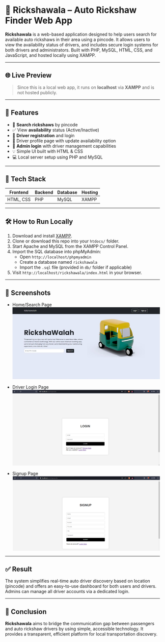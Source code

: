 # 🚖 Rickshawala – Auto Rickshaw Finder Web App

**Rickshawala** is a web-based application designed to help users search for available auto rickshaws in their area using a pincode. It allows users to view the availability status of drivers, and includes secure login systems for both drivers and administrators. Built with PHP, MySQL, HTML, CSS, and JavaScript, and hosted locally using XAMPP.

---

## 🌐 Live Preview

> Since this is a local web app, it runs on **localhost** via **XAMPP** and is not hosted publicly.

---

## 📌 Features

- 🔎 **Search rickshaws** by pincode
- ✅ View **availability** status (Active/Inactive)
- 👤 **Driver registration** and login
- 🧾 Driver profile page with update availability option
- 🔐 **Admin login** with driver management capabilities
- 💡 Simple UI built with HTML & CSS
- 💻 Local server setup using PHP and MySQL

---

## 🧰 Tech Stack

| Frontend   | Backend     | Database | Hosting |
|------------|-------------|----------|---------|
| HTML, CSS  | PHP         | MySQL    | XAMPP   |

---

## 🛠️ How to Run Locally

1. Download and install [XAMPP](https://www.apachefriends.org/index.html).
2. Clone or download this repo into your `htdocs/` folder.
3. Start Apache and MySQL from the XAMPP Control Panel.
4. Import the SQL database into phpMyAdmin:
   - Open `http://localhost/phpmyadmin`
   - Create a database named `rickshawala`
   - Import the `.sql` file (provided in `db/` folder if applicable)
5. Visit `http://localhost/rickshawala/index.html` in your browser.

---

## 🧪 Screenshots

- Home/Search Page  
  ![Home Page](screenshots/Home.png)

- Driver Login Page  
  ![Login Page](screenshots/Login.png)

- Signup Page  
  ![Signup Page](screenshots/Signup.png)

---

## ✅ Result

The system simplifies real-time auto driver discovery based on location (pincode) and offers an easy-to-use dashboard for both users and drivers. Admins can manage all driver accounts via a dedicated login.

---

## 📌 Conclusion

**Rickshawala** aims to bridge the communication gap between passengers and auto rickshaw drivers by using simple, accessible technology. It provides a transparent, efficient platform for local transportation discovery.



